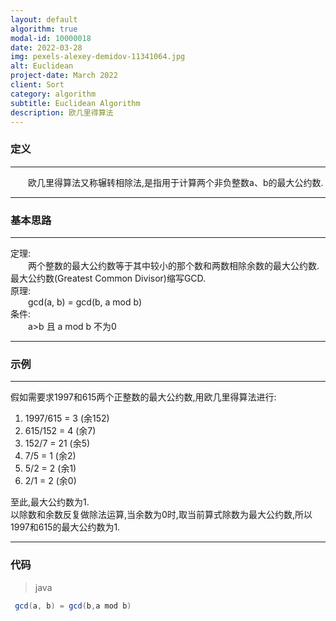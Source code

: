 ```yaml
---
layout: default
algorithm: true
modal-id: 10000018
date: 2022-03-28
img: pexels-alexey-demidov-11341064.jpg
alt: Euclidean
project-date: March 2022
client: Sort
category: algorithm
subtitle: Euclidean Algorithm
description: 欧几里得算法
---
```

### 定义
- - -
&emsp;&emsp;欧几里得算法又称辗转相除法,是指用于计算两个非负整数a、b的最大公约数.  
- - -

### 基本思路
- - -
定理:  
&emsp;&emsp;两个整数的最大公约数等于其中较小的那个数和两数相除余数的最大公约数.最大公约数(Greatest Common Divisor)缩写GCD.  
原理:  
&emsp;&emsp;gcd(a, b) = gcd(b, a mod b)  
条件:  
&emsp;&emsp;a>b 且 a mod b 不为0
- - -

### 示例
- - -
假如需要求1997和615两个正整数的最大公约数,用欧几里得算法进行:  
1. 1997/615 = 3 (余152)
2. 615/152 = 4 (余7)
3. 152/7 = 21 (余5)
4. 7/5 = 1 (余2)
5. 5/2 = 2 (余1)
6. 2/1 = 2 (余0)

至此,最大公约数为1.  
以除数和余数反复做除法运算,当余数为0时,取当前算式除数为最大公约数,所以1997和615的最大公约数为1.
- - -

### 代码
>java

``` java
 gcd(a, b) = gcd(b,a mod b)
```
